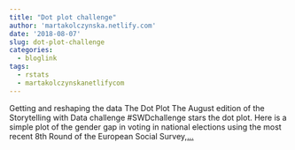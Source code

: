 ```yaml
---
title: "Dot plot challenge"
author: 'martakolczynska.netlify.com'
date: '2018-08-07'
slug: dot-plot-challenge
categories:
  - bloglink
tags:
  - rstats
  - martakolczynskanetlifycom
---
```


Getting and reshaping the data The Dot Plot The August edition of the Storytelling with Data challenge #SWDchallenge stars the dot plot. Here is a simple plot of the gender gap in voting in national elections using the most recent 8th Round of the European Social Survey,[... <i class="fas fa-external-link-alt"></i>](https://martakolczynska.com/post/dot-plot-voting-ess/)

